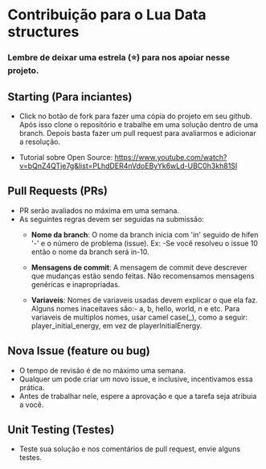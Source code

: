 # Contribuição para o Lua Data structures

### Lembre de deixar uma estrela (⭐) para nos apoiar nesse projeto.

## Starting (Para inciantes)

- Click no botão de fork para fazer uma cópia do projeto em seu github. Após isso clone o repositório e trabalhe em uma solução dentro de uma branch. Depois basta fazer um pull request para avaliarmos e adicionar a resolução. 

- Tutorial sobre Open Source: https://www.youtube.com/watch?v=bQnZ4QTje7g&list=PLhdDER4nVdoEByYk6wLd-UBC0h3kh81SI

## Pull Requests (PRs)

- PR serão avaliados no máxima em uma semana.
- As seguintes regras devem ser seguidas na submissão:
	- <strong>Nome da branch</strong>: O nome da branch inicia com 'in' seguido de hifen '-' e o número de problema (issue). Ex: -Se você resolveu o issue 10 então o nome da branch será in-10.

	- <strong>Mensagens de commit</strong>: A mensagem de commit deve descrever que mudanças estão sendo feitas. Não recomensamos mensagens genéricas e inapropriadas.

	- <strong>Variaveis</strong>: Nomes de variaveis usadas devem explicar o que ela faz. Alguns nomes inaceitaves são:- a, b, hello, world, n e etc.  Para variaveis de multiplos nomes, usar camel case(_), como a seguir: player_initial_energy, em vez de playerInitialEnergy.

## Nova Issue (feature ou bug)

- O tempo de revisão é de no máximo uma semana.
- Qualquer um pode criar um novo issue, e inclusive, incentivamos essa prática. 
- Antes de trabalhar nele, espere a aprovação e que a tarefa seja atribuia a você.

## Unit Testing (Testes)

- Teste sua solução e nos comentários de pull request, envie alguns testes.
  